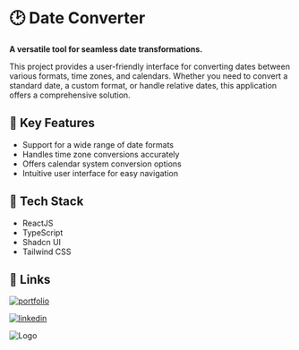 # 🕑 Date Converter

**A versatile tool for seamless date transformations.**

This project provides a user-friendly interface for converting dates between various formats, time zones, and calendars. Whether you need to convert a standard date, a custom format, or handle relative dates, this application offers a comprehensive solution.

## 🌟 Key Features
* Support for a wide range of date formats
* Handles time zone conversions accurately
* Offers calendar system conversion options
* Intuitive user interface for easy navigation

## 🛬 Tech Stack
* ReactJS
* TypeScript
* Shadcn UI
* Tailwind CSS

## 🔗 Links
[![portfolio](https://img.shields.io/badge/my_portfolio-000?style=for-the-badge&logo=ko-fi&logoColor=white)](https://minhct.netlify.app/)

[![linkedin](https://img.shields.io/badge/linkedin-0A66C2?style=for-the-badge&logo=linkedin&logoColor=white)](https://www.linkedin.com/in/tr%E1%BB%8Bnh-c%E1%BA%A9m-minh-34b369274/)


![Logo](https://i.postimg.cc/j5m7LHht/logo.png)

